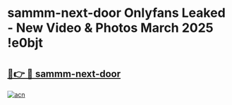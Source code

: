# sammm-next-door Onlyfans Leaked - New Video & Photos March 2025 !e0bjt

# <h2><a href="https://j5agwc.iuczelnia.edu.pl?title=sammm-next-door&ref=e0bjt">🔗👉 🔴 sammm-next-door</a></h2>

[![acn](https://github.com/user-attachments/assets/0f9c940e-d8b0-45ae-aac7-cd30a18b3e1c)](https://j5agwc.iuczelnia.edu.pl?title=sammm-next-door&ref=e0bjt)

